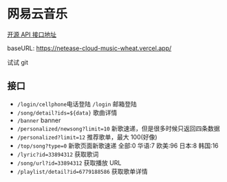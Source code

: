 # 网易云音乐

[开源 API 接口地址](https://neteasecloudmusicapi.vercel.app/#/?id=%e8%8e%b7%e5%8f%96%e6%ad%8c%e6%9b%b2%e8%af%a6%e6%83%85)

baseURL: https://netease-cloud-music-wheat.vercel.app/

试试 git

## 接口

- `/login/cellphone`电话登陆 `/login` 邮箱登陆
- `/song/detail?ids=${data}` 歌曲详情
- `/banner` banner
- `/personalized/newsong?limit=10` 新歌速递，但是很多时候只返回四条数据
- `/personalized?limit=12` 推荐歌单，最大 100(好像)
- `/top/song?type=0` 新歌页面新歌速递 全部:0 华语:7 欧美:96 日本:8 韩国:16
- `/lyric?id=33894312` 获取歌词
- `/song/url?id=33894312` 获取播放 URL
- `/playlist/detail?id=6779188586` 获取歌单详情
